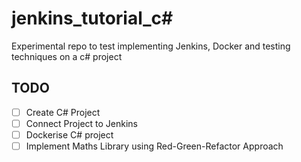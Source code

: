 # jenkins_tutorial_c#
Experimental repo to test implementing Jenkins, Docker and testing techniques on a c# project


## TODO
- [ ] Create C# Project
- [ ] Connect Project to Jenkins
- [ ] Dockerise C# project
- [ ] Implement Maths Library using Red-Green-Refactor Approach
